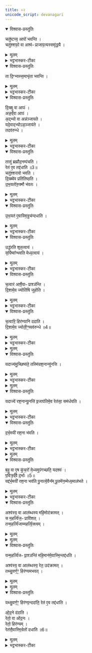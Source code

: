 ```yaml
---
title: ०२
unicode_script: devanagari
---
```



<details open><summary>विश्वास-प्रस्तुतिः</summary>

चतु॑ष्टय्य॒ आपो॑ भवन्ति ।  
चतु॑श्शफो॒ वा अश्व॑ᳶ प्राजाप॒त्यस्समृ॑द्ध्यै ।  
</details>

<details><summary>मूलम्</summary>

चतु॑ष्टय्य॒ आपो॑ भवन्ति ।  
चतु॑श्शफो॒ वा अश्व॑ᳶ प्राजाप॒त्यस्समृ॑द्ध्यै ।  
</details>

<details><summary>भट्टभास्कर-टीका</summary>

1चतुष्टय्य इति ॥ चत्वारोऽवयवा यासां ताः चतुष्टय्यः । 'संख्याया अवयवे तयप्' चतुष्प्रकारा इत्यर्थः । आप इति । वर्ष्याः कूप्याः स्थावराः वहन्त्यश्च । एवं चतुष्टयीनामपां अन्वयः समृद्ध्यै भवति, अश्वस्य चतुश्शफत्वात् तस्य प्राजापत्यत्वात् । प्रजापत्यक्षिपरिणामत्वात्तस्य प्राजापत्यत्वम् ।
</details>

<details open><summary>विश्वास-प्रस्तुतिः</summary>

ता दि॒ग्भ्यस्स॒माभृ॑ता भवन्ति ।  
</details>

<details><summary>मूलम्</summary>

ता दि॒ग्भ्यस्स॒माभृ॑ता भवन्ति ।  
</details>

<details><summary>भट्टभास्कर-टीका</summary>

ताः चतुष्टय्यः आपश्रतसृभ्यो दिग्भ्यः समाहृताः भवन्ति नैकस्या एव ।  
</details>

<details open><summary>विश्वास-प्रस्तुतिः</summary>

दि॒ख्षु वा आपः॑ ।  
अन्न॒व्ँवा आपः॑ ।  
अ॒द्भ्यो वा अन्न॑ञ्जायते ।  
यदे॒वाद्भ्योऽन्न॒ञ्जाय॑ते ।  
तदव॑रुन्धे ।  
</details>

<details><summary>मूलम्</summary>

दि॒ख्षु वा आपः॑ ।  
अन्न॒व्ँवा आपः॑ ।  
अ॒द्भ्यो वा अन्न॑ञ्जायते ।  
यदे॒वाद्भ्योऽन्न॒ञ्जाय॑ते ।  
तदव॑रुन्धे ।  
</details>

<details><summary>भट्टभास्कर-टीका</summary>

सर्वासु हि दिक्षु आपस्सन्ति । आपश्च अन्नहेतवः, तदधीनजन्मत्वात् । तस्मात् यावत्किंचित् अप्कारणकमन्नं तत्सर्वं अवरुन्धे सर्वदिगन्वयात् ॥
</details>

<details open><summary>विश्वास-प्रस्तुतिः</summary>

तासु॑ ब्रह्मौद॒नम्प॑चति ।  
रेत॑ ए॒व तद्द॑धाति ॥3॥  
चतु॑श्शरावो भवति ।  
दि॒ख्ष्वे॑व प्रति॑तिष्ठति ।  
उ॒भ॒यतो॑रु॒क्मौ भ॑वतः ।  
</details>

<details><summary>मूलम्</summary>

तासु॑ ब्रह्मौद॒नम्प॑चति ।  
रेत॑ ए॒व तद्द॑धाति ॥3॥  
चतु॑श्शरावो भवति ।  
दि॒ख्ष्वे॑व प्रति॑तिष्ठति ।  
उ॒भ॒यतो॑रु॒क्मौ भ॑वतः ।  
</details>

<details><summary>भट्टभास्कर-टीका</summary>

2तास्विति ॥ देवयजनाध्यवसानानन्तरं औपासने श्रपणं ब्रह्मौदनस्य । तत्प्रजासृष्ट्यर्थं रेतः स्थापयति । चतुश्शराव इति । चतुर्षु शरावेषु संस्कृतश्चतुश्शरावः प्रमाणो वा शराव आढकाः । 'द्विगोः' इति लुक्, 'इगन्तकाल' इति पूर्वपदप्रकृतिस्वरत्वम् ॥
</details>

<details open><summary>विश्वास-प्रस्तुतिः</summary>

उ॒भ॒यत॑ ए॒वास्मि॒न्रुच॑न्दधाति ।  
</details>

<details><summary>मूलम्</summary>

उ॒भ॒यत॑ ए॒वास्मि॒न्रुच॑न्दधाति ।  
</details>

<details><summary>भट्टभास्कर-टीका</summary>

3उभयत इति ॥ आदावन्ते च ब्रह्मौदनस्य राजतसौवर्णरुक्मनिधानात् यजमाने द्वयोर्वयसोः दीप्तिं दधाति ।  
</details>

<details open><summary>विश्वास-प्रस्तुतिः</summary>

उद्ध॑रति शृत॒त्वाय॑ ।  
स॒र्पिष्वा᳚न्भवति मेध्य॒त्वाय॑ ।  
</details>

<details><summary>मूलम्</summary>

उद्ध॑रति शृत॒त्वाय॑ ।  
स॒र्पिष्वा᳚न्भवति मेध्य॒त्वाय॑ ।  
</details>

<details><summary>भट्टभास्कर-टीका</summary>

उद्धरतीत्यादि । पात्र्यां राजतं रुक्मं निधाय तस्मिन् ब्रह्मौदनं उद्धरति, तत् शृतत्वाय पक्वत्वाय भवति । पक्वं ह्युद्ध्रियते । यद्वा - रुक्मस्योपरि धारणमुद्धरणं तच्छृतत्वाय भवति । सर्पिष्वान् बहुसर्पिष्कः प्रभूतेन सर्पिषा उपसेक्तव्यः । तत् मेघार्हत्वाय भवति ।  
</details>

<details open><summary>विश्वास-प्रस्तुतिः</summary>

च॒त्वार॑ आर्षे॒याᳶ प्राश्ञ॑न्ति ।  
दि॒शामे॒व ज्योति॑षि जुहोति ।  
</details>

<details><summary>मूलम्</summary>

च॒त्वार॑ आर्षे॒याᳶ प्राश्ञ॑न्ति ।  
दि॒शामे॒व ज्योति॑षि जुहोति ।  
</details>

<details><summary>भट्टभास्कर-टीका</summary>

चत्वार इति । आर्षेया महर्त्विजः । यद्वा - मुख्येष्वसन्निहितेषु अशक्तेषु वा ऋत्विक्षु आर्षेयस्यैव प्रतिनिधानार्थं आर्षेयग्रहणं, ऋषेरपत्यानि आर्षेयाः प्रसिद्धप्रवराः । 'इतश्रानिञः' इति ढक् । तत्सर्वासामपि दिशां संबन्धिनि 'ज्योतिषि हुतं भवति ॥
</details>

<details open><summary>विश्वास-प्रस्तुतिः</summary>

च॒त्वारि॒ हिर॑ण्यानि ददाति ।  
दि॒शामे॒व ज्योती॒ꣳ॒ष्यव॑रुन्धे ॥4॥  
</details>

<details><summary>मूलम्</summary>

च॒त्वारि॒ हिर॑ण्यानि ददाति ।  
दि॒शामे॒व ज्योती॒ꣳ॒ष्यव॑रुन्धे ॥4॥  
</details>

<details><summary>भट्टभास्कर-टीका</summary>

4चत्वारीति ॥ ब्रह्मौदनं प्राशितवद्भ्यः चत्वारि हिरण्यानि चतुरो निष्कान् बहु मूल्यं ददाति । दिक्चतुष्टयसंबन्धीनि ज्योतींषि लभते हिरण्यस्य ज्योतिष्ट्वात् ॥
</details>


<details><summary>मूलम्</summary>

यदाज्य॑मु॒च्छिष्य॑ते ।  
तस्मि॑न्रश॒नान्यु॑नत्ति ।  
</details>

<details open><summary>विश्वास-प्रस्तुतिः</summary>

यदाज्य॑मु॒च्छिष्य॑ते॒ तस्मि॑न्रश॒नान्यु॑नत्ति ।  
</details>

<details><summary>मूलम्</summary>

यदाज्य॑मु॒च्छिष्य॑ते॒ तस्मि॑न्रश॒नान्यु॑नत्ति ।  
</details>

<details><summary>भट्टभास्कर-टीका</summary>

5यदिति ॥ ब्रह्मौदनस्य यदाज्यमुच्छिष्टं अतिशिष्टं पात्रस्थं तस्मिन् रशनां अश्वाभिधानीं न्युनत्ति अनक्ति । उन्दतेः 'श्नान्नलोपः' इति लोपः ।
</details>


<details><summary>मूलम्</summary>

प्र॒जाप॑ति॒र्वा ओ॑द॒नः ।  
रेत॒ आज्य᳚म् ।  

यदाज्ये॑ रश॒नान्यु॒नत्ति॑ ।  
प्र॒जाप॑तिमे॒व रेत॑सा॒ सम॑र्धयति ।  
</details>

<details open><summary>विश्वास-प्रस्तुतिः</summary>

यदाज्ये॑ रश॒नान्यु॒नत्ति॑ प्र॒जाप॑तिमे॒व रेत॑सा॒ सम॑र्धयति ।  
</details>

<details><summary>मूलम्</summary>

यदाज्ये॑ रश॒नान्यु॒नत्ति॑ प्र॒जाप॑तिमे॒व रेत॑सा॒ सम॑र्धयति ।  
</details>

<details><summary>भट्टभास्कर-टीका</summary>

प्रजापतिर्वा इत्यादि । ओदनमिश्रे आज्ये रशनायाः न्युन्दनात् तयोश्च प्रजापतिरेतस्स्वभावयो रशनामनुप्रविश्य स्थितत्वात् प्रजापतिं रेतसा सममेव नित्ययुक्तं करोति ॥
</details>

<details open><summary>विश्वास-प्रस्तुतिः</summary>

द॒र्भ॒मयी॑ रश॒ना भ॑वति ।   
</details>

<details><summary>मूलम्</summary>

द॒र्भ॒मयी॑ रश॒ना भ॑वति ।   
</details>

<details><summary>भट्टभास्कर-टीका</summary>

6दर्भमयीति ॥ अर्धं 'मौञ्जी भवति' इत्युक्तत्वात् । यथोक्तं - 'दर्भमयी मौञ्जी रशना' इति । शरादित्वात् मयट् ।
</details>


<details><summary>मूलम्</summary>

ब॒हु वा ए॒ष कु॑च॒रो॑ मे॒ध्यमुप॑गच्छति ।  
यदश्वः॑ ।  
प॒वित्र॒व्ँवै द॒र्भाः ॥5॥  

यद्द॑र्भ॒मयी॑ रश॒ना भव॑ति ।  
पु॒नात्ये॒वैन᳚म् ।  
पू॒तमे॑न॒म्मेध्य॒माल॑भते ।  
</details>

<details open><summary>विश्वास-प्रस्तुतिः</summary>

ब॒हु वा ए॒ष कु॑च॒रो॑ मे॒ध्यमुप॑गच्छति॒ यदश्वः॑ ।  
प॒वित्र॒व्ँवै द॒र्भाः ॥5॥  
यद्द॑र्भ॒मयी॑ रश॒ना भव॑ति पु॒नात्ये॒वैन᳚म् पू॒तमे॑न॒म्मेध्य॒माल॑भते ।  
</details>

<details><summary>मूलम्</summary>

ब॒हु वा ए॒ष कु॑च॒रो॑ मे॒ध्यमुप॑गच्छति॒ यदश्वः॑ ।  
प॒वित्र॒व्ँवै द॒र्भाः ॥5॥  
यद्द॑र्भ॒मयी॑ रश॒ना भव॑ति पु॒नात्ये॒वैन᳚म् पू॒तमे॑न॒म्मेध्य॒माल॑भते ।  
</details>

<details><summary>भट्टभास्कर-टीका</summary>

बहु वा इति । अनियतसञ्चारित्वात् क्षितिचार्यश्वः बह्वमेध्यं स्थानं उपगच्छति । 'ययतोश्चातदर्थे' इत्युत्तरपदान्तोदात्तत्वम् ॥
</details>

<details open><summary>विश्वास-प्रस्तुतिः</summary>

अश्व॑स्य॒ वा आल॑ब्धस्य महि॒मोद॑क्रामत् ।   
स म॒हर्त्वि॑ज॒ᳶ प्रावि॑शत् ।  
तन्म॒हर्त्वि॑जाम्महर्त्वि॒क्त्वम् ।  
</details>

<details><summary>मूलम्</summary>

अश्व॑स्य॒ वा आल॑ब्धस्य महि॒मोद॑क्रामत् ।   
स म॒हर्त्वि॑ज॒ᳶ प्रावि॑शत् ।  
तन्म॒हर्त्वि॑जाम्महर्त्वि॒क्त्वम् ।  
</details>


<details><summary>मूलम्</summary>

यन्म॒हर्त्वि॑जᳶ प्रा॒श्ञन्ति॑ ।  
म॒हि॒मान॑मे॒वास्मि॒न्तद्द॑धति ।  
</details>

<details open><summary>विश्वास-प्रस्तुतिः</summary>

यन्म॒हर्त्वि॑जᳶ प्रा॒श्ञन्ति॑  महि॒मान॑मे॒वास्मि॒न्तद्द॑धति ।  

अश्व॑स्य॒ वा आल॑ब्धस्य॒ रेत॒ उद॑क्रामत् ।  
तथ्सु॒वर्ण॒ꣳ॒ हिर॑ण्यमभवत् ।  
</details>

<details><summary>मूलम्</summary>

यन्म॒हर्त्वि॑जᳶ प्रा॒श्ञन्ति॑  महि॒मान॑मे॒वास्मि॒न्तद्द॑धति ।  

अश्व॑स्य॒ वा आल॑ब्धस्य॒ रेत॒ उद॑क्रामत् ।  
तथ्सु॒वर्ण॒ꣳ॒ हिर॑ण्यमभवत् ।  
</details>


<details><summary>मूलम्</summary>

यथ्सु॒वर्ण॒ꣳ॒ हिर॑ण्य॒न्ददा॑ति ।  
रेत॑ ए॒व तद्द॑धाति ।  
</details>

<details open><summary>विश्वास-प्रस्तुतिः</summary>

यथ्सु॒वर्ण॒ꣳ॒ हिर॑ण्य॒न्ददा॑ति॒ रेत॑ ए॒व तद्द॑धाति ।  

ओ॒द॒ने द॑दाति ।  
रेतो॒ वा ओ॑द॒नः ।  
रेतो॒ हिर॑ण्यम् ।  
रेत॑सै॒वास्मि॒न्रेतो॑ दधाति ॥6॥  
</details>

<details><summary>मूलम्</summary>

यथ्सु॒वर्ण॒ꣳ॒ हिर॑ण्य॒न्ददा॑ति॒ रेत॑ ए॒व तद्द॑धाति ।  

ओ॒द॒ने द॑दाति ।  
रेतो॒ वा ओ॑द॒नः ।  
रेतो॒ हिर॑ण्यम् ।  
रेत॑सै॒वास्मि॒न्रेतो॑ दधाति ॥6॥  
</details>

<details><summary>भट्टभास्कर-टीका</summary>

7अश्वस्येत्यादि ॥ ओदनभोजने दक्षिणात्वेन हिरण्यं ददाति । द्वयोरप्योदनहिरण्ययोः रेतस्त्वात् रेतसा सहितं रेतोऽस्मिन्यजमाने स्थापितं भवति । ततः सर्वप्रजासमृद्धिरिति ॥


इति तैत्तिरीयेब्राह्मणे तृतीये अष्टमे अश्वमेधे द्वितीयोऽनुवाकः ॥  

</details>


